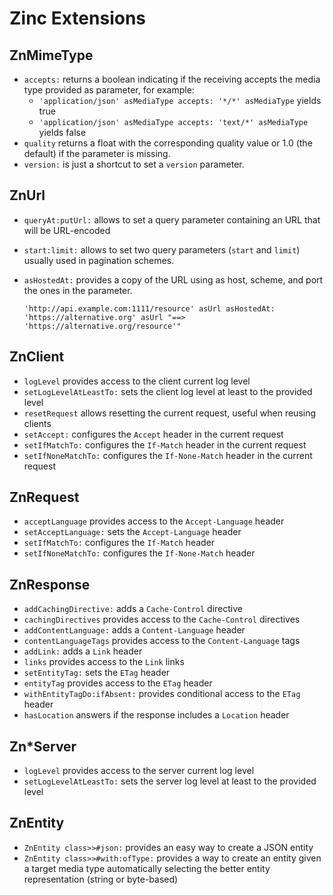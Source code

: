 # Zinc Extensions

## ZnMimeType

- `accepts:` returns a boolean indicating if the receiving accepts the media type provided as parameter, for example:
  - `'application/json' asMediaType accepts: '*/*' asMediaType` yields true
  - `'application/json' asMediaType accepts: 'text/*' asMediaType` yields false
- `quality` returns a float with the corresponding quality value or 1.0 (the default) if the parameter is missing.
- `version:` is just a shortcut to set a `version` parameter.

## ZnUrl

- `queryAt:putUrl:` allows to set a query parameter containing an URL that will be URL-encoded
- `start:limit:` allows to set two query parameters (`start` and `limit`) usually used in pagination schemes.
- `asHostedAt:` provides a copy of the URL using as host, scheme, and port the ones in the parameter.

  ```smalltalk
  'http://api.example.com:1111/resource' asUrl asHostedAt: 'https://alternative.org' asUrl "==> 'https://alternative.org/resource'"
  ```

## ZnClient

- `logLevel` provides access to the client current log level
- `setLogLevelAtLeastTo:` sets the client log level at least to the provided level
- `resetRequest` allows resetting the current request, useful when reusing clients
- `setAccept:` configures the `Accept` header in the current request
- `setIfMatchTo:` configures the `If-Match` header in the current request
- `setIfNoneMatchTo:` configures the `If-None-Match` header in the current request

## ZnRequest

- `acceptLanguage` provides access to the `Accept-Language` header
- `setAcceptLanguage:` sets the `Accept-Language` header
- `setIfMatchTo:` configures the `If-Match` header
- `setIfNoneMatchTo:` configures the `If-None-Match` header

## ZnResponse

- `addCachingDirective:` adds a `Cache-Control` directive
- `cachingDirectives` provides access to the `Cache-Control` directives
- `addContentLanguage:` adds a `Content-Language` header
- `contentLanguageTags` provides access to the `Content-Language` tags
- `addLink:` adds a `Link` header
- `links` provides access to the `Link` links
- `setEntityTag:` sets the `ETag` header
- `entityTag` provides access to the `ETag` header
- `withEntityTagDo:ifAbsent:` provides conditional access to the `ETag` header
- `hasLocation` answers if the response includes a `Location` header

## Zn*Server

- `logLevel` provides access to the server current log level
- `setLogLevelAtLeastTo:` sets the server log level at least to the provided
  level

## ZnEntity

- `ZnEntity class>>#json:` provides an easy way to create a JSON entity
- `ZnEntity class>>#with:ofType:` provides a way to create an entity given a
  target media type automatically selecting the better entity representation
  (string or byte-based)
